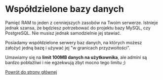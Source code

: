# Współdzielone bazy danych

Pamięć RAM to jeden z cenniejszych zasobów na Twoim serwerze. Istnieje jednak szansa, że będziesz potrzebować do projektu bazy MySQL, czy PostgreSQL. Nie musisz jednak samodzielnie jej stawiać.

Posiadamy współdzielone serwery baz danych, na których możesz założyć jedną bazę i używać jej "w granicach przyzwoitości". 

Umawiamy się na **limit 100MB danych na użytkownika**, ale admini są bardzo pobłażliwi i nie egzekwują zbyt mocno tego limitu ;)

[Powrót do strony głównej](/)